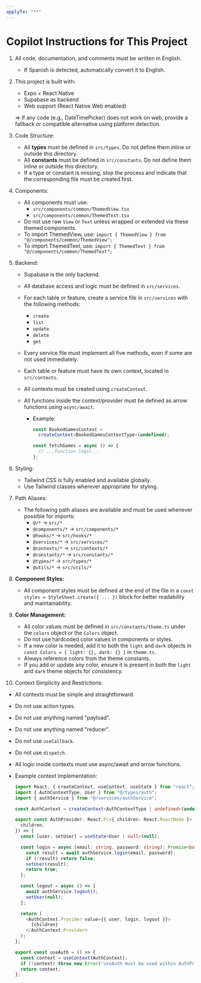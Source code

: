 ```yaml
---
applyTo: "**"
---
```


# Copilot Instructions for This Project

1. All code, documentation, and comments must be written in English.

   - If Spanish is detected, automatically convert it to English.

2. This project is built with:

   - Expo + React Native
   - Supabase as backend
   - Web support (React Native Web enabled)

   => If any code (e.g., DateTimePicker) does not work on web, provide a fallback or compatible alternative using platform detection.

3. Code Structure:

   - All **types** must be defined in `src/types`. Do not define them inline or outside this directory.
   - All **constants** must be defined in `src/constants`. Do not define them inline or outside this directory.
   - If a type or constant is missing, stop the process and indicate that the corresponding file must be created first.

4. Components:

   - All components must use:
     - `src/components/common/ThemedView.tsx`
     - `src/components/common/ThemedText.tsx`
   - Do not use raw `View` or `Text` unless wrapped or extended via these themed components.
   - To import ThemedView, use:
     `import { ThemedView } from "@/components/common/ThemedView";`
   - To import ThemedText, use:
     `import { ThemedText } from "@/components/common/ThemedText";`

5. Backend:

   - Supabase is the only backend.
   - All database access and logic must be defined in `src/services`.
   - For each table or feature, create a service file in `src/services` with the following methods:
     - `create`
     - `list`
     - `update`
     - `delete`
     - `get`
   - Every service file must implement all five methods, even if some are not used immediately.
   - Each table or feature must have its own context, located in `src/contexts`.
   - All contexts must be created using `createContext`.
   - All functions inside the context/provider must be defined as arrow functions using `async/await`.

     - Example:

       ```ts
       const BookedGamesContext =
         createContext<BookedGamesContextType>(undefined);

       const fetchGames = async () => {
         // ...function logic...
       };
       ```

6. Styling:

   - Tailwind CSS is fully enabled and available globally.
   - Use Tailwind classes wherever appropriate for styling.

7. Path Aliases:

   - The following path aliases are available and must be used whenever possible for imports:
     - `@/*` → `src/*`
     - `@components/*` → `src/components/*`
     - `@hooks/*` → `src/hooks/*`
     - `@services/*` → `src/services/*`
     - `@contexts/*` → `src/contexts/*`
     - `@constants/*` → `src/constants/*`
     - `@types/*` → `src/types/*`
     - `@utils/*` → `src/utils/*`

8. **Component Styles:**

   - All component styles must be defined at the end of the file in a `const styles = StyleSheet.create({ ... })` block for better readability and maintainability.

9. **Color Management:**

   - All color values must be defined in `src/constants/theme.ts` under the `colors` object or the `Colors` object.
   - Do not use hardcoded color values in components or styles.
   - If a new color is needed, add it to both the `light` and `dark` objects in `const Colors = { light: {}, dark: {} }` in `theme.ts`.
   - Always reference colors from the theme constants.
   - If you add or update any color, ensure it is present in both the `light` and `dark` theme objects for consistency.

10. Context Simplicity and Restrictions:

- All contexts must be simple and straightforward.
- Do not use action types.
- Do not use anything named "payload".
- Do not use anything named "reducer".
- Do not use `useCallback`.
- Do not use `dispatch`.
- All logic inside contexts must use async/await and arrow functions.
- Example context implementation:

  ```ts
  import React, { createContext, useContext, useState } from "react";
  import { AuthContextType, User } from "@/types/auth";
  import { authService } from "@/services/authService";

  const AuthContext = createContext<AuthContextType | undefined>(undefined);

  export const AuthProvider: React.FC<{ children: React.ReactNode }> = ({
    children,
  }) => {
    const [user, setUser] = useState<User | null>(null);

    const login = async (email: string, password: string): Promise<boolean> => {
      const result = await authService.login(email, password);
      if (!result) return false;
      setUser(result);
      return true;
    };

    const logout = async () => {
      await authService.logout();
      setUser(null);
    };

    return (
      <AuthContext.Provider value={{ user, login, logout }}>
        {children}
      </AuthContext.Provider>
    );
  };

  export const useAuth = () => {
    const context = useContext(AuthContext);
    if (!context) throw new Error("useAuth must be used within AuthProvider");
    return context;
  };
  ```
